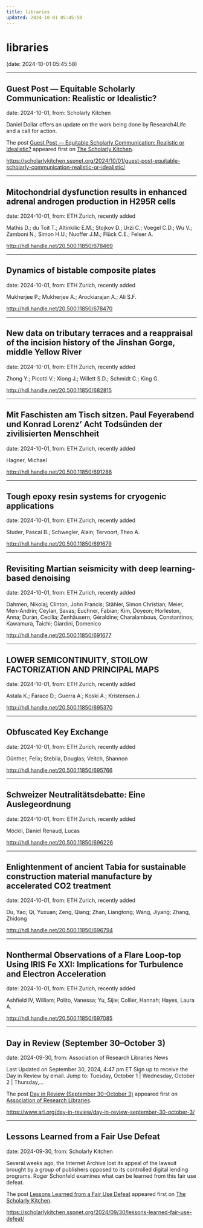 ```yaml
---
title: libraries
updated: 2024-10-01 05:45:58
---
```


# libraries

(date: 2024-10-01 05:45:58)

---

## Guest Post — Equitable Scholarly Communication: Realistic or Idealistic?

date: 2024-10-01, from: Scholarly Kitchen

<p>Daniel Dollar offers an update on the work being done by Research4Life and a call for action.</p>
<p>The post <a href="https://scholarlykitchen.sspnet.org/2024/10/01/guest-post-equitable-scholarly-communication-realistic-or-idealistic/">Guest Post &#8212; Equitable Scholarly Communication: Realistic or Idealistic?</a> appeared first on <a href="https://scholarlykitchen.sspnet.org">The Scholarly Kitchen</a>.</p>
 

<https://scholarlykitchen.sspnet.org/2024/10/01/guest-post-equitable-scholarly-communication-realistic-or-idealistic/>

---

## Mitochondrial dysfunction results in enhanced adrenal androgen production in H295R cells

date: 2024-10-01, from: ETH Zurich, recently added

Mathis D.; du Toit T.; Altinkilic E.M.; Stojkov D.; Urzì C.; Voegel C.D.; Wu V.; Zamboni N.; Simon H.U.; Nuoffer J.M.; Flück C.E.; Felser A. 

<http://hdl.handle.net/20.500.11850/678469>

---

## Dynamics of bistable composite plates

date: 2024-10-01, from: ETH Zurich, recently added

Mukherjee P.; Mukherjee A.; Arockiarajan A.; Ali S.F. 

<http://hdl.handle.net/20.500.11850/678470>

---

## New data on tributary terraces and a reappraisal of the incision history of the Jinshan Gorge, middle Yellow River

date: 2024-10-01, from: ETH Zurich, recently added

Zhong Y.; Picotti V.; Xiong J.; Willett S.D.; Schmidt C.; King G. 

<http://hdl.handle.net/20.500.11850/682815>

---

## Mit Faschisten am Tisch sitzen. Paul Feyerabend und Konrad Lorenz’ Acht Todsünden der zivilisierten Menschheit

date: 2024-10-01, from: ETH Zurich, recently added

Hagner, Michael 

<http://hdl.handle.net/20.500.11850/691286>

---

## Tough epoxy resin systems for cryogenic applications

date: 2024-10-01, from: ETH Zurich, recently added

Studer, Pascal B.; Schwegler, Alain; Tervoort, Theo A. 

<http://hdl.handle.net/20.500.11850/691679>

---

## Revisiting Martian seismicity with deep learning-based denoising

date: 2024-10-01, from: ETH Zurich, recently added

Dahmen, Nikolaj; Clinton, John Francis; Stähler, Simon Christian; Meier, Men-Andrin; Ceylan, Savas; Euchner, Fabian; Kim, Doyeon; Horleston, Anna; Durán, Cecilia; Zenhäusern, Géraldine; Charalambous, Constantinos; Kawamura, Taichi; Giardini, Domenico 

<http://hdl.handle.net/20.500.11850/691677>

---

## LOWER SEMICONTINUITY, STOILOW FACTORIZATION AND PRINCIPAL MAPS

date: 2024-10-01, from: ETH Zurich, recently added

Astala K.; Faraco D.; Guerra A.; Koski A.; Kristensen J. 

<http://hdl.handle.net/20.500.11850/695370>

---

## Obfuscated Key Exchange

date: 2024-10-01, from: ETH Zurich, recently added

Günther, Felix; Stebila, Douglas; Veitch, Shannon 

<http://hdl.handle.net/20.500.11850/695766>

---

## Schweizer Neutralitätsdebatte: Eine Auslegeordnung

date: 2024-10-01, from: ETH Zurich, recently added

Möckli, Daniel
Renaud, Lucas 

<http://hdl.handle.net/20.500.11850/696226>

---

## Enlightenment of ancient Tabia for sustainable construction material manufacture by accelerated CO2 treatment

date: 2024-10-01, from: ETH Zurich, recently added

Du, Yao; Qi, Yuxuan; Zeng, Qiang; Zhan, Liangtong; Wang, Jiyang; Zhang, Zhidong 

<http://hdl.handle.net/20.500.11850/696794>

---

## Nonthermal Observations of a Flare Loop-top Using IRIS Fe XXI: Implications for Turbulence and Electron Acceleration

date: 2024-10-01, from: ETH Zurich, recently added

Ashfield IV, William; Polito, Vanessa; Yu, Sijie; Collier, Hannah; Hayes, Laura A. 

<http://hdl.handle.net/20.500.11850/697085>

---

## Day in Review (September 30–October 3)

date: 2024-09-30, from: Association of Research Libraries News

<p>Last Updated on September 30, 2024, 4:47 pm ET Sign up to receive the Day in Review by email. Jump to: Tuesday, October 1 &#124; Wednesday, October 2 &#124; Thursday,...</p>
<p>The post <a href="https://www.arl.org/day-in-review/day-in-review-september-30-october-3/">Day in Review (September 30–October 3)</a> appeared first on <a href="https://www.arl.org">Association of Research Libraries</a>.</p>
 

<https://www.arl.org/day-in-review/day-in-review-september-30-october-3/>

---

## Lessons Learned from a Fair Use Defeat

date: 2024-09-30, from: Scholarly Kitchen

<p>Several weeks ago, the Internet Archive lost its appeal of the lawsuit brought by a group of publishers opposed to its controlled digital lending programs. Roger Schonfeld examines what can be learned from this fair use defeat. </p>
<p>The post <a href="https://scholarlykitchen.sspnet.org/2024/09/30/lessons-learned-fair-use-defeat/">Lessons Learned from a Fair Use Defeat</a> appeared first on <a href="https://scholarlykitchen.sspnet.org">The Scholarly Kitchen</a>.</p>
 

<https://scholarlykitchen.sspnet.org/2024/09/30/lessons-learned-fair-use-defeat/>

